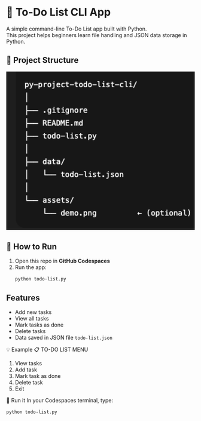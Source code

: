 # 📝 To-Do List CLI App

A simple command-line To-Do List app built with Python.  
This project helps beginners learn file handling and JSON data storage in Python.


## 📂 Project Structure
<p align="center">
  <img src="assets/project-structure.png" alt="Project Structure" width="600"/>
</p>


## 🚀 How to Run
1. Open this repo in **GitHub Codespaces**
2. Run the app:
   ```bash
   python todo-list.py


## Features
- Add new tasks
- View all tasks
- Mark tasks as done
- Delete tasks
- Data saved in JSON file `todo-list.json`


💡 Example
📋 TO-DO LIST MENU
1. View tasks
2. Add task
3. Mark task as done
4. Delete task
5. Exit


🧪 Run it
In your Codespaces terminal, type:
   ```bash
   python todo-list.py

